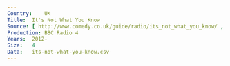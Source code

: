 ```yaml
---
Country:	UK
Title:	It's Not What You Know
Source:	[ http://www.comedy.co.uk/guide/radio/its_not_what_you_know/ , http://www.bbc.co.uk/programmes/b036wvkd/episodes/guide ]
Production:	BBC Radio 4
Years:	2012-
Size:	4
Data:	its-not-what-you-know.csv
---
```

